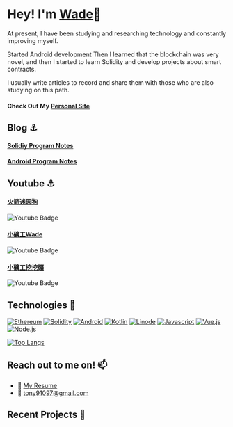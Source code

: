 

# Hey! I'm [Wade](https://badgameshow.com/wade/)👋

At present, I have been studying and researching technology and constantly improving myself.

Started Android development
Then I learned that the blockchain was very novel, and then I started to learn Solidity and develop projects about smart contracts.

I usually write articles to record and share them with those who are also studying on this path.
<br>

#### Check Out My [Personal Site](https://shiva-blockchain-portfolio.netlify.app/)

## Blog ⚓
#### [Solidiy Program Notes](https://badgameshow.com/wade) <br>
#### [Android Program Notes](https://badgameshow.com/fly) 

## Youtube ⚓
#### [火箭迷因狗](https://www.youtube.com/channel/UCfxm9z_7aGMib6ThvDJFKrw)
![Youtube Badge](https://img.shields.io/youtube/channel/views/UCfxm9z_7aGMib6ThvDJFKrw)

#### [小礦工Wade](https://www.youtube.com/channel/UCgpWW0r3rhTOroqNWtlwxeQ)
![Youtube Badge](https://img.shields.io/youtube/channel/views/UCgpWW0r3rhTOroqNWtlwxeQ)

#### [小礦工挖挖礦](https://www.youtube.com/channel/UCewQ4uj-GEn-wv5WsnBKeyg)
![Youtube Badge](https://img.shields.io/youtube/channel/views/UCewQ4uj-GEn-wv5WsnBKeyg)

## Technologies 🧠
[![Ethereum](https://img.shields.io/badge/Ethereum-3C3C3D?style=for-the-badge&logo=Ethereum&logoColor=363636&labelColor=yellow)](#)
[![Solidity](https://img.shields.io/badge/Solidity-%23363636.svg?style=for-the-badge&logo=solidity&logoColor=363636&labelColor=yellow)](#)
[![Android](https://img.shields.io/badge/Android-%23363636.svg?style=for-the-badge&logo=android&logoColor=3DDC84)](#)
[![Kotlin](https://img.shields.io/badge/Kotlin-%23363636.svg?style=for-the-badge&logo=kotlin&logoColor=7F52FF)](#)
[![Linode](https://img.shields.io/badge/Linode-%23363636.svg?style=for-the-badge&logo=Linode&logoColor=00A95C)](#)
[![Javascript](https://img.shields.io/badge/-Javascript-%23363636.svg?style=for-the-badge&logo=javascript&logoColor=F7DF1E)](#)
[![Vue.js](https://img.shields.io/badge/-Vue.js-%23363636.svg?style=for-the-badge&logo=vue.js&logoColor=4FC08D)](#)
[![Node.js](https://img.shields.io/badge/-Nodejs-%23363636.svg?style=for-the-badge&logo=node.js&logoColor=339933)](#)


[![Top Langs](https://github-readme-stats.vercel.app/api/top-langs/?username=MuHongWeiWei&hide=jupyter%20notebook,html,css&layout=compact&theme=gotham)](https://github.com/MuHongWeiWei)

## Reach out to me on! 📫
- :paperclip: [My Resume](https://drive.google.com/file/d/1kknmh6WKoV3OVh5YC67S7QWvqA4jd3Oj/view?usp=sharing)
- :email: tony91097@gmail.com

## Recent Projects 🚀
